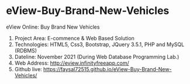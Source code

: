 # eView-Buy-Brand-New-Vehicles
eView Online: Buy Brand New Vehicles 
1. Project Area: E-commence &amp; Web Based Solution 
2. Technologies: HTML5, Css3, Bootstrap, JQuery 3.5.1, PHP and MySQL (RDBMS) 
3. Dateline: November 2021 (During Web Database Programming Lab.) 
4. Web Address: http://eview.infinityfreeapp.com/       
5. Github live: https://faysal72515.github.io/eView-Buy-Brand-New-Vehicles/
